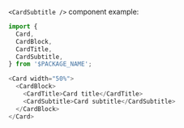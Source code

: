 `<CardSubtitle />` component example:

```js
import {
  Card,
  CardBlock,
  CardTitle,
  CardSubtitle,
} from '$PACKAGE_NAME';

<Card width="50%">
  <CardBlock>
    <CardTitle>Card title</CardTitle>
    <CardSubtitle>Card subtitle</CardSubtitle>
  </CardBlock>
</Card>
```
